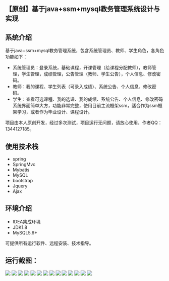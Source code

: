## 【原创】基于java+ssm+mysql教务管理系统设计与实现

## 系统介绍

基于java+ssm+mysql教务管理系统，包含系统管理员、教师、学生角色，各角色功能如下：
- 系统管理员：登录系统，基础课程，开课管理（给课程分配教师），教师管理，学生管理，成绩管理，公告管理（教师、学生公告），个人信息、修改密码。
- 教师：我的课程、学生列表（可录入成绩）、系统公告、个人信息、修改密码。
- 学生：查看可选课程、我的选课、我的成绩、系统公告、个人信息、修改密码
系统界面简单大方，功能非常完整，使用目前主流框架ssm，适合作为ssm框架学习，或者作为毕业设计、课程设计。

项目由本人原创开发，经过多次测试，项目运行无问题，请放心使用，作者QQ：1344127185。

## 使用技术栈

- spring
- SpringMvc
- Mybatis
- MySQL
- bootstrap
- Jquery
- Ajax

## 环境介绍

- IDEA集成环境
- JDK1.8
- MySQL5.6+

可提供所有运行软件、远程安装、技术指导。

## 运行截图：
![](https://github.com/itcoderyhl/iedumgr/blob/main/images/1.png)
![](https://github.com/itcoderyhl/iedumgr/blob/main/images/2.png)
![](https://github.com/itcoderyhl/iedumgr/blob/main/images/3.png)
![](https://github.com/itcoderyhl/iedumgr/blob/main/images/4.png)
![](https://github.com/itcoderyhl/iedumgr/blob/main/images/5.png)
![](https://github.com/itcoderyhl/iedumgr/blob/main/images/6.png)
![](https://github.com/itcoderyhl/iedumgr/blob/main/images/7.png)
![](https://github.com/itcoderyhl/iedumgr/blob/main/images/8.png)
![](https://github.com/itcoderyhl/iedumgr/blob/main/images/9.png)
![](https://github.com/itcoderyhl/iedumgr/blob/main/images/10.png)
![](https://github.com/itcoderyhl/iedumgr/blob/main/images/11.png)
![](https://github.com/itcoderyhl/iedumgr/blob/main/images/12.png)
![](https://github.com/itcoderyhl/iedumgr/blob/main/images/13.png)
![](https://github.com/itcoderyhl/iedumgr/blob/main/images/14.png)


